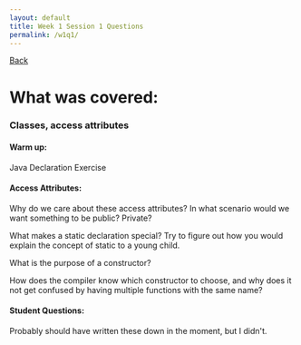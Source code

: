 ```yaml
---
layout: default
title: Week 1 Session 1 Questions
permalink: /w1q1/
---
```


[Back](session-notes.markdown)
# What was covered: 
### Classes, access attributes

#### Warm up:
Java Declaration Exercise

#### Access Attributes:
Why do we care about these access attributes? In what scenario would we want something to be public? Private?

What makes a static declaration special? Try to figure out how you would explain the concept of static to a young child. 

What is the purpose of a constructor?

How does the compiler know which constructor to choose, and why does it not get confused by having multiple functions with the same name?

#### Student Questions:

Probably should have written these down in the moment, but I didn't. 